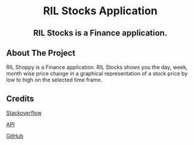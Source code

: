 <h1 align="center">RIL Stocks Application</h1>

<h2 align="center">
RIL Stocks is a Finance application.
</h2>


## About The Project

RIL Shoppy is a Finance application. RIL Stocks shows you the day, week, month wise price change in a graphical representation of a stock price by low to high on the selected time frame.



## Credits

[Stackoverflow](https://stackoverflow.com/)

[API](https://www.alphavantage.co/documentation/)

[GitHub](https://github.com/willdale/SwiftUICharts.git)


